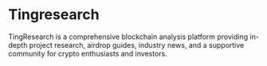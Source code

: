 # Tingresearch
TingResearch is a comprehensive blockchain analysis platform providing in-depth project research, airdrop guides, industry news, and a supportive community for crypto enthusiasts and investors. 
